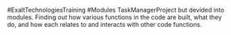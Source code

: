 #ExaltTechnologiesTraining 
#Modules
TaskManagerProject but devided into modules.
Finding out how various functions in the code are built, what they do, and how each relates to and interacts with other code functions.
